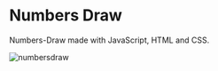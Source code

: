 # Numbers Draw 

Numbers-Draw made with JavaScript, HTML and CSS.

![numbersdraw](https://user-images.githubusercontent.com/110068135/193903040-422d88e6-bf1b-4b37-b753-0ecad8563603.png)
